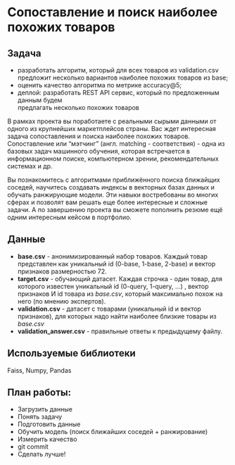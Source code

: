 # Cопоставление и поиск наиболее похожих товаров
## Задача 
- разработать алгоритм, который для всех товаров из validation.csv предложит несколько вариантов наиболее похожих товаров из base; <br>
- оценить качество алгоритма по метрике accuracy@5;<br>
- деплой: разработать REST API сервис, который по предложенным данным будем<br>
  предлагать несколько похожих товаров <br>

В рамках проекта вы поработаете с реальными сырыми данными от одного из крупнейших маркетплейсов страны. Вас ждет интересная задача сопоставления и поиска наиболее похожих товаров. Сопоставление или “мэтчинг” (англ. matching - соответствия) - одна из базовых задач машинного обучения, которая встречается в информационном поиске, компьютерном зрении, рекомендательных системах и др. <br>

Вы познакомитесь с алгоритмами приближённого поиска ближайщих соседей, научитесь создавать индексы в векторных базах данных и обучать ранжирующие модели. Эти навыки востребованы во многих сферах и позволят вам решать еще более интересные и сложные задачи. А по завершению проекта вы сможете пополнить резюме ещё одним интересным кейсом в портфолио. <br>

## Данные
- **base.csv** - анонимизированный набор товаров. Каждый товар представлен как уникальный id (0-base, 1-base, 2-base) и вектор признаков размерностью 72.
- **target.csv** - обучающий датасет. Каждая строчка - один товар, для которого известен уникальный id (0-query, 1-query, …) , вектор признаков И id товара из *base.csv*, который максимально похож на него (по мнению экспертов).
- **validation.csv** - датасет с товарами (уникальный id и вектор признаков), для которых надо найти наиболее близкие товары из *base.csv*
- **validation_answer.csv** - правильные ответы к предыдущему файлу.

## Используемые библиотеки
Faiss, Numpy, Pandas 
## План работы: 
 - Загрузить данные
 - Понять задачу
 - Подготовить данные
 - Обучить модель (поиск ближайших соседей + ранжирование)
 - Измерить качество
 - git commit
 - Сделать лучше!